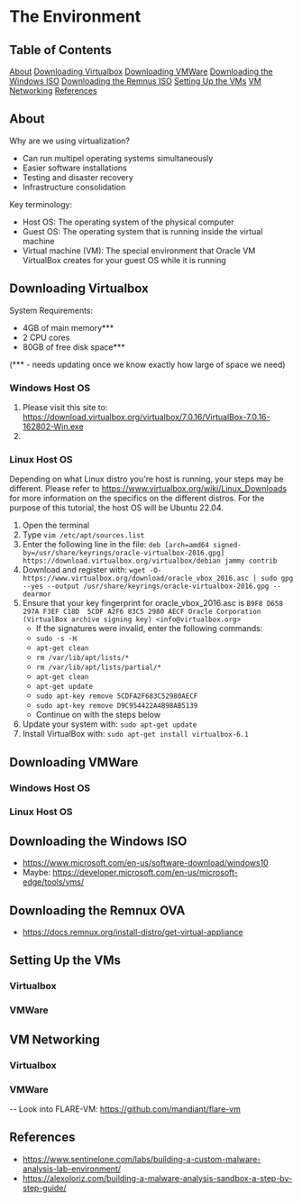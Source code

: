 # The Environment

## Table of Contents
[About](#About)
[Downloading Virtualbox](#Downloading-Virtualbox)
[Downloading VMWare](#Downloading-VMWare)
[Downloading the Windows ISO](#Downloading-the-Windows-ISO)
[Downloading the Remnus ISO](#Downloading-the-Remnus-ISO)
[Setting Up the VMs](#Setting-Up-the-VMs)
[VM Networking](#VM-Networing)
[References](#References)

## About
Why are we using virtualization?
- Can run multipel operating systems simultaneously
- Easier software installations
- Testing and disaster recovery
- Infrastructure consolidation

Key terminology:
- Host OS: The operating system of the physical computer
- Guest OS: The operating system that is running inside the virtual machine
- Virtual machine (VM): The special environment that Oracle VM VirtualBox creates for your guest OS while it is running

## Downloading Virtualbox

System Requirements:
- 4GB of main memory***
- 2 CPU cores
- 80GB of free disk space***

(*** - needs updating once we know exactly how large of space we need)

### Windows Host OS
1. Please visit this site to: https://download.virtualbox.org/virtualbox/7.0.16/VirtualBox-7.0.16-162802-Win.exe
2.  

### Linux Host OS
Depending on what Linux distro you're host is running, your steps may be different. Please refer to https://www.virtualbox.org/wiki/Linux_Downloads for more information on the specifics on the different distros. For the purpose of this tutorial, the host OS will be Ubuntu 22.04.

1. Open the terminal
2. Type ```vim /etc/apt/sources.list```
3. Enter the following line in the file: ```deb [arch=amd64 signed-by=/usr/share/keyrings/oracle-virtualbox-2016.gpg] https://download.virtualbox.org/virtualbox/debian jammy contrib```
4. Download and register with: ```wget -O- https://www.virtualbox.org/download/oracle_vbox_2016.asc | sudo gpg --yes --output /usr/share/keyrings/oracle-virtualbox-2016.gpg --dearmor```
5. Ensure that your key fingerprint for oracle_vbox_2016.asc is ```B9F8 D658 297A F3EF C18D  5CDF A2F6 83C5 2980 AECF
Oracle Corporation (VirtualBox archive signing key) <info@virtualbox.org>```
    - If the signatures were invalid, enter the following commands:
    - ```sudo -s -H```
    - ```apt-get clean```
    - ```rm /var/lib/apt/lists/*```
    - ```rm /var/lib/apt/lists/partial/*```
    - ```apt-get clean```
    - ```apt-get update```
    - ```sudo apt-key remove 5CDFA2F683C52980AECF```
    - ```sudo apt-key remove D9C954422A4B98AB5139```
    - Continue on with the steps below
7. Update your system with: ```sudo apt-get update```
8. Install VirtualBox with: ```sudo apt-get install virtualbox-6.1```

## Downloading VMWare

### Windows Host OS

### Linux Host OS

## Downloading the Windows ISO
- https://www.microsoft.com/en-us/software-download/windows10
- Maybe: https://developer.microsoft.com/en-us/microsoft-edge/tools/vms/

## Downloading the Remnux OVA
- https://docs.remnux.org/install-distro/get-virtual-appliance

## Setting Up the VMs
### Virtualbox

### VMWare


## VM Networking
### Virtualbox

### VMWare


-- Look into FLARE-VM: https://github.com/mandiant/flare-vm

## References
- https://www.sentinelone.com/labs/building-a-custom-malware-analysis-lab-environment/
- https://alexoloriz.com/building-a-malware-analysis-sandbox-a-step-by-step-guide/
